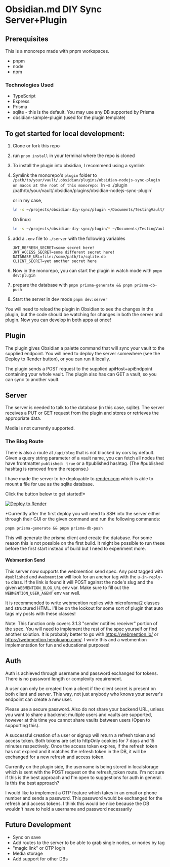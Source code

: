 # Obsidian.md DIY Sync Server+Plugin

## Prerequisites

This is a monorepo made with pnpm workspaces.

- pnpm
- node
- npm

### Technologies Used

- TypeScript
- Express
- Prisma
- sqlite - this is the default. You may use any DB supported by Prisma
- obsidian-sample-plugin (used for the plugin template)

## To get started for local development:

1. Clone or fork this repo
1. run `pnpm install` in your terminal where the repo is cloned
1. To install the plugin into obsidian, I recommend using a symlink
1. Symlink the monorepo's `plugin` folder to `/path/to/your/vault/.obsidian/plugins/obsidian-nodejs-sync-plugin on macos at the root of this monorepo: `ln -s ./plugin /path/to/your/vault/.obsidian/plugins/obsidian-nodejs-sync-plugin`

   or in my case,

   ```bash
   ln -s ~/projects/obsidian-diy-sync/plugin ~/Documents/TestingVault/.obsidian/plugins/obsidian-nodejs-sync-plugin
   ```

   On linux:

   ```bash
   ln -s ~/projects/obsidian-diy-sync/plugin/* ~/Documents/TestingVault/.obsidian/plugins/obsidian-nodejs-sync-plugin/
   ```

1. add a `.env` file to `./server` with the following variables

   ```
   JWT_REFRESH_SECRET=some secret here!
   JWT_ACCESS_SECRET=some different secret here!
   DATABASE_URL=file:/some/path/to/sqlite.db
   CLIENT_SECRET=yet another secret here
   ```

1. Now in the monorepo, you can start the plugin in watch mode with `pnpm dev:plugin`
1. prepare the database with `pnpm prisma-generate && pnpm prisma-db-push`
1. Start the server in dev mode `pnpm dev:server`

You will need to reload the plugin in Obsidian to see the changes in the plugin, but the code should be watching for changes in both the server and plugin.
Now you can develop in both apps at once!

## Plugin

The plugin gives Obsidian a palette command that will sync your vault to the supplied endpoint. You will need to deploy the server somewhere (see the Deploy to Render button), or you can run it locally.

The plugin sends a POST request to the supplied apiHost+apiEndpoint containing your whole vault.
The plugin also has can GET a vault, so you can sync to another vault.

## Server

The server is needed to talk to the database (in this case, sqlite). The server receives a PUT or GET request from the plugin and stores or retrieves the appropriate data.

Media is not currently supported.

### The Blog Route

There is also a route at `/api/blog` that is not blocked by cors by default. Given a query string parameter of a vault name, you can fetch all nodes that have frontmatter `published: true` or a #published hashtag. (The #published hashtag is removed from the response.)

I have made the server to be deployable to [render.com](https://render.com) which is able to mount a file for use as the sqlite database.

Click the button below to get started!\*

[![Deploy to Render](https://render.com/images/deploy-to-render-button.svg)](https://render.com/deploy)

\*Currently after the first deploy you will need to SSH into the server either through their GUI or the given command and run the following commands:

```shell
pnpm prisma-generate && pnpm prisma-db-push
```

This will generate the prisma client and create the database.
For some reason this is not possible on the first build. It might be possible to run these before the first start instead of build but I need to experiment more.

#### Webmention Send

This server now supports the webmention send spec. Any post tagged with `#published` and `#webmention` will look for an anchor tag with the `u-in-reply-to` class. If the link is found it will POST against the node's slug and the given `WEBMENTION_BLOG_URL` env var. Make sure to fill out the `WEBMENTION_USER_AGENT` env var well.

It is recommended to write webmention replies with microformat2 classes and structured HTML. I'll be on the lookout for some sort of plugin that auto tags my posts with these classes!

Note: This function only covers 3.1.3 "sender notifies receiver" portion of the spec. You will need to implement the rest of the spec yourself or find another solution. It is probably better to go with https://webmention.io/ or https://webmention.herokuapp.com/. I wrote this and a webmention implementation for fun and educational purposes!
## Auth

Auth is achieved through username and password exchanged for tokens. There is no password length or complexity requirement.

A user can only be created from a client if the client secret is present on both client and server. This way, not just anybody who knows your server's endpoint can create a new user.

Please use a secure password. Also do not share your backend URL, unless you want to share a backend; multiple users and vaults are supported, however at this time you cannot share vaults between users (Open to supporting this).

A successful creation of a user or signup will return a refresh token and access token. Both tokens are set to httpOnly cookies for 7 days and 15 minutes respectively. Once the access token expires, if the refresh token has not expired and it matches the refresh token in the DB, it will be exchanged for a new refresh and access token.

Currently on the plugin side, the username is being stored in localstorage which is sent with the POST request on the refresh_token route. I'm not sure if this is the best approach and I'm open to suggestions for auth in general. Is this the best approach?

I would like to implement a OTP feature which takes in an email or phone number and sends a password. This password would be exchanged for the refresh and access tokens. I think this would be nice because the DB wouldn't have to hold a username and password necessarily

## Future Development

- Sync on save
- Add routes to the server to be able to grab single nodes, or nodes by tag
- "magic link" or OTP login
- Media storage
- Add support for other DBs

